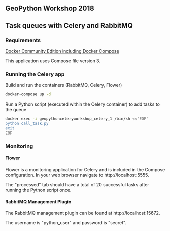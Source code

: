 ## GeoPython Workshop 2018
## Task queues with Celery and RabbitMQ

### Requirements

[Docker Community Edition including Docker Compose](https://www.docker.com/community-edition)

This application uses Compose file version 3.

### Running the Celery app

Build and run the containers (RabbitMQ, Celery, Flower)
```bash
docker-compose up -d
```

Run a Python script (executed within the Celery container) to add tasks to the queue
```bash
docker exec -i geopythonceleryworkshop_celery_1 /bin/sh <<'EOF'
python call_task.py
exit
EOF
```

### Monitoring

#### Flower

Flower is a monitoring application for Celery and is included in the Compose configuration. In your web browser navigate to http://localhost:5555. 

The "processed" tab should have a total of 20 successful tasks after running the Python script once.

#### RabbitMQ Management Plugin

The RabbitMQ management plugin can be found at http://localhost:15672.

The username is "python_user" and password is "secret".
